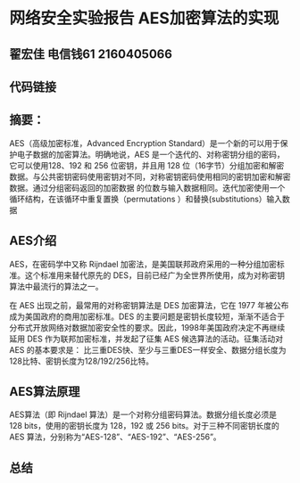 # 网络安全实验报告        AES加密算法的实现
## 翟宏佳 电信钱61 2160405066
## 代码链接

## 摘要：
AES（高级加密标准，Advanced Encryption Standard）是一个新的可以用于保护电子数据的加密算法。明确地说，AES 是一个迭代的、对称密钥分组的密码，它可以使用128、192 和 256 位密钥，并且用 128 位（16字节）分组加密和解密数据。与公共密钥密码使用密钥对不同，对称密钥密码使用相同的密钥加密和解密数据。通过分组密码返回的加密数据 的位数与输入数据相同。迭代加密使用一个循环结构，在该循环中重复置换（permutations ）和替换(substitutions）输入数据

## AES介绍
AES，在密码学中又称 Rijndael 加密法，是美国联邦政府采用的一种分组加密标准。这个标准用来替代原先的 DES，目前已经广为全世界所使用，成为对称密钥算法中最流行的算法之一。

在 AES 出现之前，最常用的对称密钥算法是 DES 加密算法，它在 1977 年被公布成为美国政府的商用加密标准。DES 的主要问题是密钥长度较短，渐渐不适合于分布式开放网络对数据加密安全性的要求。因此，1998年美国政府决定不再继续延用 DES 作为联邦加密标准，并发起了征集 AES 候选算法的活动。征集活动对 AES 的基本要求是： 比三重DES快、至少与三重DES一样安全、数据分组长度为128比特、密钥长度为128/192/256比特。

## AES算法原理
AES算法（即 Rijndael 算法）是一个对称分组密码算法。数据分组长度必须是 128 bits，使用的密钥长度为 128，192 或 256 bits。对于三种不同密钥长度的 AES 算法，分别称为“AES-128”、“AES-192”、“AES-256”。


## 总结